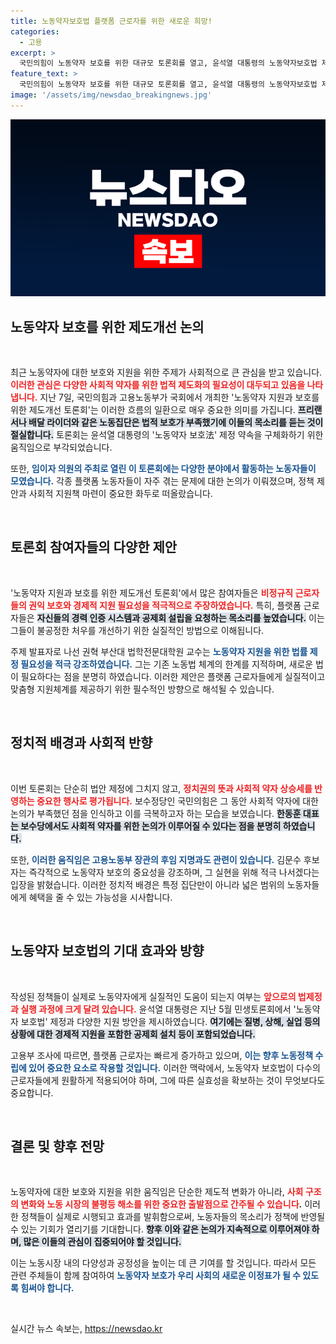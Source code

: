 ```yaml
---
title: 노동약자보호법 플랫폼 근로자를 위한 새로운 희망!
categories:
  - 고용
excerpt: >
  국민의힘이 노동약자 보호를 위한 대규모 토론회를 열고, 윤석열 대통령의 노동약자보호법 제정 약속을 구체화했다. 비정규직과 플랫폼 근로자의 권익을 강화하기 위한 다양한 방안이 논의되며, 보수 당의 외연 확대 시도로 주목받고 있다.
feature_text: >
  국민의힘이 노동약자 보호를 위한 대규모 토론회를 열고, 윤석열 대통령의 노동약자보호법 제정 약속을 구체화했다. 비정규직과 플랫폼 근로자의 권익을 강화하기 위한 다양한 방안이 논의되며, 보수 당의 외연 확대 시도로 주목받고 있다.
image: '/assets/img/newsdao_breakingnews.jpg'
---
```


<p><img src="/assets/img/newsdao_breakingnews.jpg" alt="ontimetimes 속보" /></p>

<h2 data-ke-size="size26">노동약자 보호를 위한 제도개선 논의</h2>

<p data-ke-size="size16">&nbsp;</p>

<p>최근 노동약자에 대한 보호와 지원을 위한 주제가 사회적으로 큰 관심을 받고 있습니다. <b><span style="color: #ee2323;">이러한 관심은 다양한 사회적 약자를 위한 법적 제도화의 필요성이 대두되고 있음을 나타냅니다.</span></b> 지난 7일, 국민의힘과 고용노동부가 국회에서 개최한 '노동약자 지원과 보호를 위한 제도개선 토론회'는 이러한 흐름의 일환으로 매우 중요한 의미를 가집니다. <b><span style="background-color: #21538527;">프리랜서나 배달 라이더와 같은 노동집단은 법적 보호가 부족했기에 이들의 목소리를 듣는 것이 절실합니다.</span></b> 토론회는 윤석열 대통령의 '노동약자 보호法' 제정 약속을 구체화하기 위한 움직임으로 부각되었습니다. </p>

<p>또한, <b><span style="color: #1a5490;">임이자 의원의 주최로 열린 이 토론회에는 다양한 분야에서 활동하는 노동자들이 모였습니다.</span></b> 각종 플랫폼 노동자들이 자주 겪는 문제에 대한 논의가 이뤄졌으며, 정책 제안과 사회적 지원책 마련이 중요한 화두로 떠올랐습니다. </p>

<p data-ke-size="size16">&nbsp;</p>

<h2 data-ke-size="size26">토론회 참여자들의 다양한 제안</h2>

<p data-ke-size="size16">&nbsp;</p>

<p>'노동약자 지원과 보호를 위한 제도개선 토론회'에서 많은 참여자들은 <b><span style="color: #ee2323;">비정규직 근로자들의 권익 보호와 경제적 지원 필요성을 적극적으로 주장하였습니다.</span></b> 특히, 플랫폼 근로자들은 <b><span style="background-color: #21538527;">자신들의 경력 인증 시스템과 공제회 설립을 요청하는 목소리를 높였습니다.</span></b> 이는 그들이 불공정한 처우를 개선하기 위한 실질적인 방법으로 이해됩니다. </p>

<p>주제 발표자로 나선 권혁 부산대 법학전문대학원 교수는 <b><span style="color: #1a5490;">노동약자 지원을 위한 법률 제정 필요성을 적극 강조하였습니다.</span></b> 그는 기존 노동법 체계의 한계를 지적하며, 새로운 법이 필요하다는 점을 분명히 하였습니다. 이러한 제안은 플랫폼 근로자들에게 실질적이고 맞춤형 지원체계를 제공하기 위한 필수적인 방향으로 해석될 수 있습니다. </p>

<p data-ke-size="size16">&nbsp;</p>

<h2 data-ke-size="size26">정치적 배경과 사회적 반향</h2>

<p data-ke-size="size16">&nbsp;</p>

<p>이번 토론회는 단순히 법안 제정에 그치지 않고, <b><span style="color: #ee2323;">정치권의 뜻과 사회적 약자 상승세를 반영하는 중요한 행사로 평가됩니다.</span></b> 보수정당인 국민의힘은 그 동안 사회적 약자에 대한 논의가 부족했던 점을 인식하고 이를 극복하고자 하는 모습을 보였습니다. <b><span style="background-color: #21538527;">한동훈 대표는 보수당에서도 사회적 약자를 위한 논의가 이루어질 수 있다는 점을 분명히 하였습니다.</span></b> </p>

<p>또한, <b><span style="color: #1a5490;">이러한 움직임은 고용노동부 장관의 후임 지명과도 관련이 있습니다.</span></b> 김문수 후보자는 즉각적으로 노동약자 보호의 중요성을 강조하며, 그 실현을 위해 적극 나서겠다는 입장을 밝혔습니다. 이러한 정치적 배경은 특정 집단만이 아니라 넓은 범위의 노동자들에게 혜택을 줄 수 있는 가능성을 시사합니다. </p>

<p data-ke-size="size16">&nbsp;</p>

<h2 data-ke-size="size26">노동약자 보호법의 기대 효과와 방향</h2>

<p data-ke-size="size16">&nbsp;</p>

<p>작성된 정책들이 실제로 노동약자에게 실질적인 도움이 되는지 여부는 <b><span style="color: #ee2323;">앞으로의 법제정과 실행 과정에 크게 달려 있습니다.</span></b> 윤석열 대통령은 지난 5월 민생토론회에서 '노동약자 보호법' 제정과 다양한 지원 방안을 제시하였습니다. <b><span style="background-color: #21538527;">여기에는 질병, 상해, 실업 등의 상황에 대한 경제적 지원을 포함한 공제회 설치 등이 포함되었습니다.</span></b> </p>

<p>고용부 조사에 따르면, 플랫폼 근로자는 빠르게 증가하고 있으며, <b><span style="color: #1a5490;">이는 향후 노동정책 수립에 있어 중요한 요소로 작용할 것입니다.</span></b> 이러한 맥락에서, 노동약자 보호법이 다수의 근로자들에게 원활하게 적용되어야 하며, 그에 따른 실효성을 확보하는 것이 무엇보다도 중요합니다. </p>

<p data-ke-size="size16">&nbsp;</p>

<h2 data-ke-size="size26">결론 및 향후 전망</h2>

<p data-ke-size="size16">&nbsp;</p>

<p>노동약자에 대한 보호와 지원을 위한 움직임은 단순한 제도적 변화가 아니라, <b><span style="color: #ee2323;">사회 구조의 변화와 노동 시장의 불평등 해소를 위한 중요한 출발점으로 간주될 수 있습니다</span>.</b> 이러한 정책들이 실제로 시행되고 효과를 발휘함으로써, 노동자들의 목소리가 정책에 반영될 수 있는 기회가 열리기를 기대합니다. <b><span style="background-color: #21538527;">향후 이와 같은 논의가 지속적으로 이루어져야 하며, 많은 이들의 관심이 집중되어야 할 것입니다.</span></b></p>

<p>이는 노동시장 내의 다양성과 공정성을 높이는 데 큰 기여를 할 것입니다. 따라서 모든 관련 주체들이 함께 참여하여 <b><span style="color: #1a5490;">노동약자 보호가 우리 사회의 새로운 이정표가 될 수 있도록 힘써야 합니다.</span></b> </p>

<p data-ke-size="size16">&nbsp;</p>
실시간 뉴스 속보는, <a href="https://newsdao.kr" rel="dofollow">https://newsdao.kr</a>


